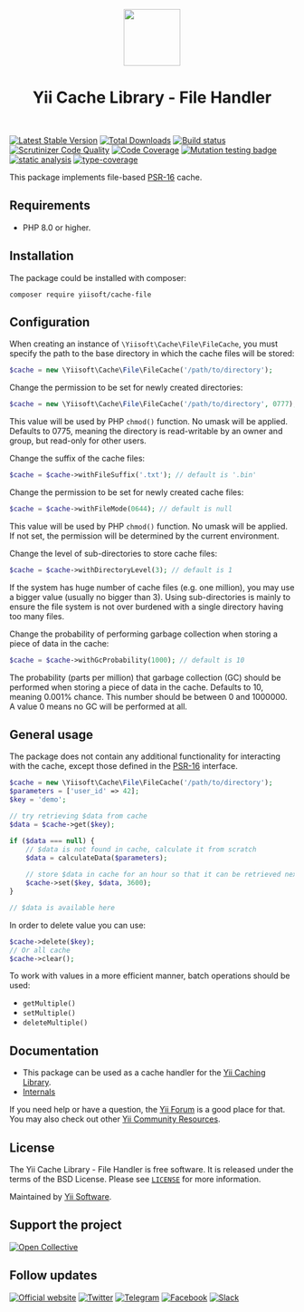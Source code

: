 <p align="center">
    <a href="https://github.com/yiisoft" target="_blank">
        <img src="https://avatars0.githubusercontent.com/u/993323" height="100px">
    </a>
    <h1 align="center">Yii Cache Library - File Handler</h1>
    <br>
</p>

[![Latest Stable Version](https://poser.pugx.org/yiisoft/cache-file/v/stable.png)](https://packagist.org/packages/yiisoft/cache-file)
[![Total Downloads](https://poser.pugx.org/yiisoft/cache-file/downloads.png)](https://packagist.org/packages/yiisoft/cache-file)
[![Build status](https://github.com/yiisoft/cache-file/workflows/build/badge.svg)](https://github.com/yiisoft/cache-file/actions?query=workflow%3Abuild)
[![Scrutinizer Code Quality](https://scrutinizer-ci.com/g/yiisoft/cache-file/badges/quality-score.png?b=master)](https://scrutinizer-ci.com/g/yiisoft/cache-file/?branch=master)
[![Code Coverage](https://scrutinizer-ci.com/g/yiisoft/cache-file/badges/coverage.png?b=master)](https://scrutinizer-ci.com/g/yiisoft/cache-file/?branch=master)
[![Mutation testing badge](https://img.shields.io/endpoint?style=flat&url=https%3A%2F%2Fbadge-api.stryker-mutator.io%2Fgithub.com%2Fyiisoft%2Fcache-file%2Fmaster)](https://dashboard.stryker-mutator.io/reports/github.com/yiisoft/cache-file/master)
[![static analysis](https://github.com/yiisoft/cache-file/workflows/static%20analysis/badge.svg)](https://github.com/yiisoft/cache-file/actions?query=workflow%3A%22static+analysis%22)
[![type-coverage](https://shepherd.dev/github/yiisoft/cache-file/coverage.svg)](https://shepherd.dev/github/yiisoft/cache-file)

This package implements file-based [PSR-16](https://www.php-fig.org/psr/psr-16/) cache.

## Requirements

- PHP 8.0 or higher.

## Installation

The package could be installed with composer:

```shell
composer require yiisoft/cache-file
```

## Configuration

When creating an instance of `\Yiisoft\Cache\File\FileCache`, you must specify
the path to the base directory in which the cache files will be stored:

```php
$cache = new \Yiisoft\Cache\File\FileCache('/path/to/directory');
```

Change the permission to be set for newly created directories:

```php
$cache = new \Yiisoft\Cache\File\FileCache('/path/to/directory', 0777); // default is 0775
```

This value will be used by PHP `chmod()` function. No umask will be applied. Defaults to 0775,
meaning the directory is read-writable by an owner and group, but read-only for other users.

Change the suffix of the cache files:

```php
$cache = $cache->withFileSuffix('.txt'); // default is '.bin'
```

Change the permission to be set for newly created cache files:

```php
$cache = $cache->withFileMode(0644); // default is null
```

This value will be used by PHP `chmod()` function. No umask will be applied.
If not set, the permission will be determined by the current environment.

Change the level of sub-directories to store cache files:

```php
$cache = $cache->withDirectoryLevel(3); // default is 1
```

If the system has huge number of cache files (e.g. one million), you may use a bigger
value (usually no bigger than 3). Using sub-directories is mainly to ensure the file
system is not over burdened with a single directory having too many files.

Change the probability of performing garbage collection when storing a piece of data in the cache:

```php
$cache = $cache->withGcProbability(1000); // default is 10
```

The probability (parts per million) that garbage collection (GC) should be performed when
storing a piece of data in the cache. Defaults to 10, meaning 0.001% chance. This number
should be between 0 and 1000000. A value 0 means no GC will be performed at all.

## General usage

The package does not contain any additional functionality for interacting with the cache,
except those defined in the [PSR-16](https://www.php-fig.org/psr/psr-16/) interface.

```php
$cache = new \Yiisoft\Cache\File\FileCache('/path/to/directory');
$parameters = ['user_id' => 42];
$key = 'demo';

// try retrieving $data from cache
$data = $cache->get($key);

if ($data === null) {
    // $data is not found in cache, calculate it from scratch
    $data = calculateData($parameters);
    
    // store $data in cache for an hour so that it can be retrieved next time
    $cache->set($key, $data, 3600);
}

// $data is available here
```

In order to delete value you can use:

```php
$cache->delete($key);
// Or all cache
$cache->clear();
```

To work with values in a more efficient manner, batch operations should be used:

- `getMultiple()`
- `setMultiple()`
- `deleteMultiple()`

## Documentation

- This package can be used as a cache handler for the [Yii Caching Library](https://github.com/yiisoft/cache).
- [Internals](docs/internals.md)

If you need help or have a question, the [Yii Forum](https://forum.yiiframework.com/c/yii-3-0/63) is a good place for that.
You may also check out other [Yii Community Resources](https://www.yiiframework.com/community).

## License

The Yii Cache Library - File Handler is free software. It is released under the terms of the BSD License.
Please see [`LICENSE`](./LICENSE.md) for more information.

Maintained by [Yii Software](https://www.yiiframework.com/).

## Support the project

[![Open Collective](https://img.shields.io/badge/Open%20Collective-sponsor-7eadf1?logo=open%20collective&logoColor=7eadf1&labelColor=555555)](https://opencollective.com/yiisoft)

## Follow updates

[![Official website](https://img.shields.io/badge/Powered_by-Yii_Framework-green.svg?style=flat)](https://www.yiiframework.com/)
[![Twitter](https://img.shields.io/badge/twitter-follow-1DA1F2?logo=twitter&logoColor=1DA1F2&labelColor=555555?style=flat)](https://twitter.com/yiiframework)
[![Telegram](https://img.shields.io/badge/telegram-join-1DA1F2?style=flat&logo=telegram)](https://t.me/yii3en)
[![Facebook](https://img.shields.io/badge/facebook-join-1DA1F2?style=flat&logo=facebook&logoColor=ffffff)](https://www.facebook.com/groups/yiitalk)
[![Slack](https://img.shields.io/badge/slack-join-1DA1F2?style=flat&logo=slack)](https://yiiframework.com/go/slack)
